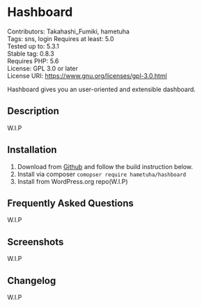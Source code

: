 # Hashboard

Contributors: Takahashi_Fumiki, hametuha  
Tags: sns, login
Requires at least: 5.0  
Tested up to: 5.3.1  
Stable tag: 0.8.3  
Requires PHP: 5.6  
License: GPL 3.0 or later  
License URI: https://www.gnu.org/licenses/gpl-3.0.html

Hashboard gives you an user-oriented and extensible dashboard.

## Description

W.I.P

## Installation

1. Download from [Github](https://github.com/hametuha/hashboard) and follow the build instruction below.
2. Install via composer `comopser require hametuha/hashboard`
3. Install from WordPress.org repo(W.I.P)


## Frequently Asked Questions 

W.I.P

## Screenshots

W.I.P

## Changelog

W.I.P

